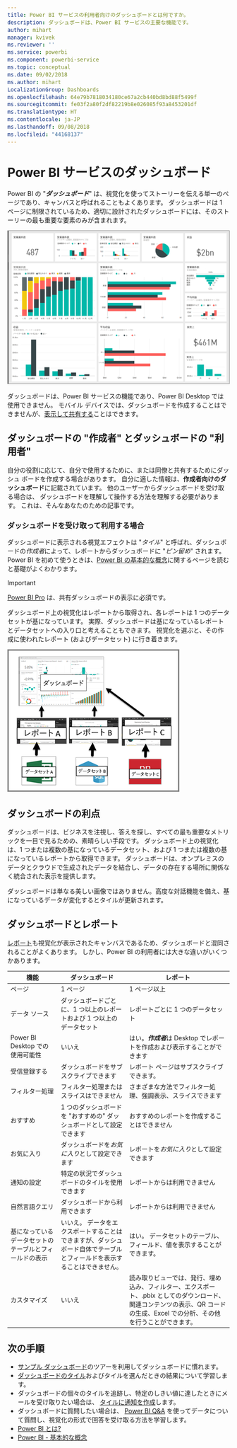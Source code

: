 ```yaml
---
title: Power BI サービスの利用者向けのダッシュボードとは何ですか。
description: ダッシュボードは、Power BI サービスの主要な機能です。
author: mihart
manager: kvivek
ms.reviewer: ''
ms.service: powerbi
ms.component: powerbi-service
ms.topic: conceptual
ms.date: 09/02/2018
ms.author: mihart
LocalizationGroup: Dashboards
ms.openlocfilehash: 64e79b7818034180ce67a2cb440bd8bd88f5499f
ms.sourcegitcommit: fe03f2a80f2df82219b8e026085f93a8453201df
ms.translationtype: HT
ms.contentlocale: ja-JP
ms.lasthandoff: 09/08/2018
ms.locfileid: "44168137"
---
```

# <a name="dashboards-in-power-bi-service"></a>Power BI サービスのダッシュボード

Power BI の "***ダッシュボード***" は、視覚化を使ってストーリーを伝える単一のページであり、キャンバスと呼ばれることもよくあります。 ダッシュボードは 1 ページに制限されているため、適切に設計されたダッシュボードには、そのストーリーの最も重要な要素のみが含まれます。

![ダッシュボード](media/service-dashboards/power-bi-dashboard2.png)

ダッシュボードは、Power BI サービスの機能であり、Power BI Desktop では使用できません。 モバイル デバイスでは、ダッシュボードを作成することはできませんが、[表示して共有する](mobile-apps-view-dashboard.md)ことはできます。

## <a name="dashboard-creators-and-dashboard-consumers"></a>ダッシュボードの "作成者" とダッシュボードの "利用者"
自分の役割に応じて、自分で使用するために、または同僚と共有するためにダッシュ ボードを作成する場合があります。 自分に適した情報は、**作成者向けのダッシュボード**に記載されています。 他のユーザーからダッシュボードを受け取る場合は、 ダッシュボードを理解して操作する方法を理解する必要があります。 これは、そんなあなたのための記事です。


### <a name="if-you-will-be-receiving-and-consuming-dashboards"></a>ダッシュボードを受け取って利用する場合

ダッシュボードに表示される視覚エフェクトは "*タイル*" と呼ばれ、ダッシュボードの*作成者*によって、レポートからダッシュボードに "*ピン留め*" されます。 Power BI を初めて使うときは、[Power BI の基本的な概念](service-basic-concepts.md)に関するページを読むと基礎がよくわかります。

> [!IMPORTANT]
> [Power BI Pro](service-free-vs-pro.md) は、共有ダッシュボードの表示に必須です。

ダッシュボード上の視覚化はレポートから取得され、各レポートは 1 つのデータセットが基になっています。 実際、ダッシュボードは基になっているレポートとデータセットへの入り口と考えることもできます。 視覚化を選ぶと、その作成に使われたレポート (およびデータセット) に行き着きます。

![ダッシュボード、レポート、データセット間の関係を示す図](media/service-dashboards/power-bi-diagram.png)



## <a name="advantages-of-dashboards"></a>ダッシュボードの利点
ダッシュボードは、ビジネスを注視し、答えを探し、すべての最も重要なメトリックを一目で見るための、素晴らしい手段です。 ダッシュボード上の視覚化は、1 つまたは複数の基になっているデータセット、および 1 つまたは複数の基になっているレポートから取得できます。 ダッシュボードは、オンプレミスのデータとクラウドで生成されたデータを結合し、データの存在する場所に関係なく統合された表示を提供します。

ダッシュボードは単なる美しい画像ではありません。高度な対話機能を備え、基になっているデータが変化するとタイルが更新されます。

## <a name="dashboards-versus-reports"></a>ダッシュボードとレポート
[レポート](service-reports.md)も視覚化が表示されたキャンバスであるため、ダッシュボードと混同されることがよくあります。 しかし、Power BI の利用者には大きな違いがいくつかあります。

| **機能** | **ダッシュボード** | **レポート** |
| --- | --- | --- |
| ページ |1 ページ |1 ページ以上 |
| データ ソース |ダッシュボードごとに、1 つ以上のレポートおよび 1 つ以上のデータセット |レポートごとに 1 つのデータセット |
| Power BI Desktop での使用可能性 |いいえ |はい。***作成者***は Desktop でレポートを作成および表示することができます |
| 受信登録する |ダッシュボードをサブスクライブできます |レポート ページはサブスクライブできます。 |
| フィルター処理 |フィルター処理またはスライスはできません |さまざまな方法でフィルター処理、強調表示、スライスできます |
| おすすめ |1 つのダッシュボードを "おすすめの" ダッシュボードとして設定できます |おすすめのレポートを作成することはできません |
| お気に入り | ダッシュボードを*お気に入り*として設定できます | レポートを*お気に入り*として設定できます
| 通知の設定 |特定の状況でダッシュボードのタイルを使用できます |レポートからは利用できません |
| 自然言語クエリ |ダッシュボードから利用できます |レポートからは利用できません |
| 基になっているデータセットのテーブルとフィールドの表示 |いいえ。 データをエクスポートすることはできますが、ダッシュボード自体でテーブルとフィールドを表示することはできません。 |はい。 データセットのテーブル、フィールド、値を表示することができます。 |
| カスタマイズ |いいえ |読み取りビューでは、発行、埋め込み、フィルター、エクスポート、.pbix としてのダウンロード、関連コンテンツの表示、QR コードの生成、Excel での分析、その他を行うことができます。  |

## <a name="next-steps"></a>次の手順
* [サンプル ダッシュボード](sample-tutorial-connect-to-the-samples.md)のツアーを利用してダッシュボードに慣れます。
* [ダッシュボードのタイル](service-dashboard-tiles.md)およびタイルを選んだときの結果について学習します。
* ダッシュボードの個々のタイルを追跡し、特定のしきい値に達したときにメールを受け取りたい場合は、 [タイルに通知を作成](service-set-data-alerts.md)します。
* ダッシュボードに質問したい場合は、 [Power BI Q&A](power-bi-tutorial-q-and-a.md) を使ってデータについて質問し、視覚化の形式で回答を受け取る方法を学習します。
* [Power BI とは?](power-bi-overview.md)  
* [Power BI - 基本的な概念](service-basic-concepts.md)  

